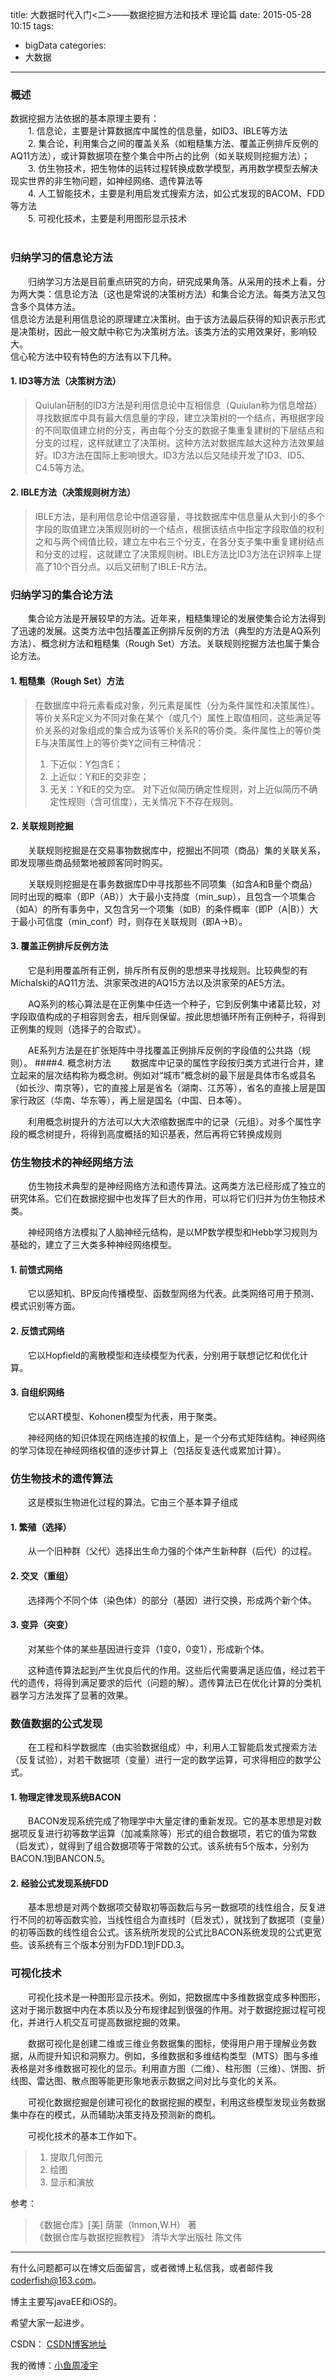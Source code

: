 title: 大数据时代入门<二>——数据挖掘方法和技术 理论篇
date: 2015-05-28 10:15
tags:
  - bigData
categories:
  - 大数据
---


### 概述
数据挖掘方法依据的基本原理主要有：<br/>
&emsp;&emsp;1. 信息论，主要是计算数据库中属性的信息量，如ID3、IBLE等方法<br/>
&emsp;&emsp;2. 集合论，利用集合之间的覆盖关系（如粗糙集方法、覆盖正例排斥反例的AQ11方法），或计算数据项在整个集合中所占的比例（如关联规则挖掘方法）；<br/>
&emsp;&emsp;3. 仿生物技术，把生物体的运转过程转换成数学模型，再用数学模型去解决现实世界的非生物问题，如神经网络、遗传算法等<br/>
&emsp;&emsp;4. 人工智能技术，主要是利用启发式搜索方法，如公式发现的BACOM、FDD等方法<br/>
&emsp;&emsp;5. 可视化技术，主要是利用图形显示技术<br/>
<br/>
### 归纳学习的信息论方法
&emsp;&emsp;归纳学习方法是目前重点研究的方向，研究成果角落。从采用的技术上看，分为两大类：信息论方法（这也是常说的决策树方法）和集合论方法。每类方法又包含多个具体方法。<br/>
信息论方法是利用信息论的原理建立决策树。由于该方法最后获得的知识表示形式是决策树，因此一般文献中称它为决策树方法。该类方法的实用效果好，影响较大。<br/>
信心轮方法中较有特色的方法有以下几种。<br/>

<!--more-->

#### 1. ID3等方法（决策树方法）
> Quiulan研制的ID3方法是利用信息论中互相信息（Quiulan称为信息增益）寻找数据库中具有最大信息量的字段，建立决策树的一个结点，再根据字段的不同取值建立树的分支，再由每个分支的数据子集重复建树的下层结点和分支的过程，这样就建立了决策树。这种方法对数据库越大这种方法效果越好。ID3方法在国际上影响很大。ID3方法以后又陆续开发了ID3、ID5、C4.5等方法。
#### 2. IBLE方法（决策规则树方法）
> IBLE方法，是利用信息论中信道容量，寻找数据库中信息量从大到小的多个字段的取值建立决策规则树的一个结点，根据该结点中指定字段取值的权利之和与两个阀值比较，建立左中右三个分支，在各分支子集中重复建树结点和分支的过程，这就建立了决策规则树。IBLE方法比ID3方法在识辨率上提高了10个百分点。以后又研制了IBLE-R方法。
### 归纳学习的集合论方法
&emsp;&emsp;集合论方法是开展较早的方法。近年来，粗糙集理论的发展使集合论方法得到了迅速的发展。这类方法中包括覆盖正例排斥反例的方法（典型的方法是AQ系列方法）、概念树方法和粗糙集（Rough Set）方法。关联规则挖掘方法也属于集合论方法。
#### 1. 粗糙集（Rough Set）方法
> 在数据库中将元素看成对象，列元素是属性（分为条件属性和决策属性）。等价关系R定义为不同对象在某个（或几个）属性上取值相同，这些满足等价关系的对象组成的集合成为该等价关系R的等价类。条件属性上的等价类E与决策属性上的等价类Y之间有三种情况：
> 1. 下近似：Y包含E；
> 2. 上近似：Y和E的交非空；
> 3. 无关：Y和E的交为空。
> 对下近似简历确定性规则，对上近似简历不确定性规则（含可信度），无关情况下不存在规则。
#### 2. 关联规则挖掘
&emsp;&emsp;关联规则挖掘是在交易事物数据库中，挖掘出不同项（商品）集的关联关系，即发现哪些商品频繁地被顾客同时购买。

&emsp;&emsp;关联规则挖掘是在事务数据库D中寻找那些不同项集（如含A和B量个商品）同时出现的概率（即P（AB））大于最小支持度（min_sup），且包含一个项集合（如A）的所有事务中，又包含另一个项集（如B）的条件概率（即P（A|B））大于最小可信度（min_conf）时，则存在关联规则（即A→B）。
#### 3. 覆盖正例排斥反例方法
&emsp;&emsp;它是利用覆盖所有正例，排斥所有反例的思想来寻找规则。比较典型的有Michalski的AQ11方法、洪家荣改进的AQ15方法以及洪家荣的AE5方法。

&emsp;&emsp;AQ系列的核心算法是在正例集中任选一个种子，它到反例集中诸葛比较，对字段取值构成的子相容则舍去，相斥则保留。按此思想循环所有正例种子，将得到正例集的规则（选择子的合取式）。

&emsp;&emsp;AE系列方法是在扩张矩阵中寻找覆盖正例排斥反例的字段值的公共路（规则）。
####4. 概念树方法
&emsp;&emsp;数据库中记录的属性字段按归类方式进行合并，建立起来的层次结构称为概念树。例如对“城市”概念树的最下层是具体市名或县名（如长沙、南京等），它的直接上层是省名（湖南、江苏等），省名的直接上层是国家行政区（华南、华东等），再上层是国名（中国、日本等）。

&emsp;&emsp;利用概念树提升的方法可以大大浓缩数据库中的记录（元组）。对多个属性字段的概念树提升，将得到高度概括的知识基表，然后再将它转换成规则
### 仿生物技术的神经网络方法
&emsp;&emsp;仿生物技术典型的是神经网络方法和遗传算法。这两类方法已经形成了独立的研究体系。它们在数据挖掘中也发挥了巨大的作用，可以将它们归并为仿生物技术类。

&emsp;&emsp;神经网络方法模拟了人脑神经元结构，是以MP数学模型和Hebb学习规则为基础的，建立了三大类多种神经网络模型。
#### 1. 前馈式网络
&emsp;&emsp;它以感知机、BP反向传播模型、函数型网络为代表。此类网络可用于预测、模式识别等方面。
#### 2. 反馈式网络
&emsp;&emsp;它以Hopfield的离散模型和连续模型为代表，分别用于联想记忆和优化计算。
#### 3. 自组织网络
&emsp;&emsp;它以ART模型、Kohonen模型为代表，用于聚类。

&emsp;&emsp;神经网络的知识体现在网络连接的权值上，是一个分布式矩阵结构。神经网络的学习体现在神经网络权值的逐步计算上（包括反复迭代或累加计算）。
### 仿生物技术的遗传算法
&emsp;&emsp;这是模拟生物进化过程的算法。它由三个基本算子组成
#### 1. 繁殖（选择）
&emsp;&emsp;从一个旧种群（父代）选择出生命力强的个体产生新种群（后代）的过程。
#### 2. 交叉（重组）
&emsp;&emsp;选择两个不同个体（染色体）的部分（基因）进行交换，形成两个新个体。
#### 3. 变异（突变）
&emsp;&emsp;对某些个体的某些基因进行变异（1变0，0变1），形成新个体。

&emsp;&emsp;这种遗传算法起到产生优良后代的作用。这些后代需要满足适应值，经过若干代的遗传，将得到满足要求的后代（问题的解）。遗传算法已在优化计算的分类机器学习方法发挥了显著的效果。
### 数值数据的公式发现
&emsp;&emsp;在工程和科学数据库（由实验数据组成）中，利用人工智能启发式搜索方法（反复试验），对若干数据项（变量）进行一定的数学运算，可求得相应的数学公式。
#### 1. 物理定律发现系统BACON
&emsp;&emsp;BACON发现系统完成了物理学中大量定律的重新发现。它的基本思想是对数据项反复进行初等数学运算（加减乘除等）形式的组合数据项，若它的值为常数（启发式），就得到了组合数据项等于常数的公式。该系统有5个版本，分别为BACON.1到BANCON.5。
#### 2. 经验公式发现系统FDD
&emsp;&emsp;基本思想是对两个数据项交替取初等函数后与另一数据项的线性组合，反复进行不同的初等函数实验，当线性组合为直线时（启发式），就找到了数据项（变量）的初等函数的线性组合公式。该系统所发现的公式比BACON系统发现的公式更宽些。该系统有三个版本分别为FDD.1到FDD.3。
### 可视化技术
&emsp;&emsp;可视化技术是一种图形显示技术。例如，把数据库中多维数据变成多种图形，这对于揭示数据中内在本质以及分布规律起到很强的作用。对于数据挖掘过程可视化，并进行人机交互可提高数据挖掘的效果。

&emsp;&emsp;数据可视化是创建二维或三维业务数据集的图标，使得用户用于理解业务数据，从而提升知识和洞察力。例如，多维数据和多维结构类型（MTS）图与多维表格是对多维数据可视化的显示。利用直方图（二维）、柱形图（三维）、饼图、折线图、雷达图、散点图等能更形象地表示数据之间对比与变化的关系。

&emsp;&emsp;可视化数据挖掘是创建可视化的数据挖掘的模型，利用这些模型发现业务数据集中存在的模式，从而辅助决策支持及预测新的商机。

&emsp;&emsp;可视化技术的基本工作如下。
> 1. 提取几何图元
> 2. 绘图
> 3. 显示和演放
 
参考：

> 《数据仓库》[美] 荫蒙（Inmon,W.H） 著<br/>
> 《数据仓库与数据挖掘教程》 清华大学出版社 陈文伟

----

有什么问题都可以在博文后面留言，或者微博上私信我，或者邮件我<coderfish@163.com>。

博主主要写javaEE和iOS的。

希望大家一起进步。

CSDN： [CSDN博客地址](http://blog.csdn.net/u010127917)

我的微博：[小鱼周凌宇](http://weibo.com/coderfish/)


